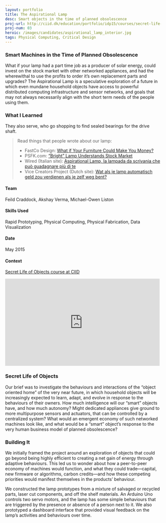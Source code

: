 ```yaml
---
layout: portfolio
title: The Aspirational Lamp
desc: Smart objects in the time of planned obsolescence
proj-url: http://ciid.dk/education/portfolio/idp15/courses/secret-life-of-objects/projects/the-aspirational-lamp/
proj-num: 03
heroic: /images/candidates/aspirational_lamp_interior.jpg
tags: Physical Computing, Critical Design
---
```


### Smart Machines in the Time of Planned Obsolescence

What if your lamp had a part time job as a producer of solar energy, could invest on the stock market with other networked appliances, and had the wherewithal to use the profits to order it’s own replacement parts and upgrades? The Aspirational Lamp is a speculative exploration of a future in which even mundane household objects have access to powerful distributed computing infrastructure and sensor networks, and goals that may not always necessarily align with the short term needs of the people using them.

### What I Learned
They also serve, who go shopping to find sealed bearings for the drive shaft.

> Read things that people wrote about our lamp:
>
> * FastCo Design: [What if Your Furniture Could Make You Money?](http://www.fastcodesign.com/3047488/what-if-your-furniture-could-make-you-money)
> * PSFK.com: [“Bright” Lamp Understands Stock Market](http://www.psfk.com/2015/06/invest-in-stock-market-stocks-aspirational-lamp-copenhagen-institute-of-interaction-design.html)
> * Wired (Italian site): [Aspirational Lamp, la lampada da scrivania che può guadagnare più di te](http://www.wired.it/tv/aspirational-lamp-lampada-scrivania-puo-guadagnare/)
> * Vice Creators Project (Dutch site): [Wat als je lamp automatisch geld zou verdienen als je zelf weg bent?](http://thecreatorsproject.vice.com/nl/blog/deze-lamp-investeert-zonne-energie-in-de-aandelenmarkt-om-geld-voor-je-te-verdienen)

#### Team
Feild Craddock, Akshay Verma, Michael-Owen Liston

#### Skills Used
Rapid Prototyping, Physical Computing, Physical Fabrication, Data Visualization

#### Date
May 2015

#### Context
[Secret Life of Objects course at CIID](http://ciid.dk/education/portfolio/idp15/courses/secret-life-of-objects/projects/the-aspirational-lamp/)

<iframe src="https://player.vimeo.com/video/130375657?byline=0&portrait=0" width="500" height="281" frameborder="0" webkitallowfullscreen mozallowfullscreen allowfullscreen></iframe>

### Secret Life of Objects

Our brief was to investigate the behaviours and interactions of the “object oriented home” of the very near future, in which household objects will be increasingly expected to learn, adapt, and evolve in response to the behaviours of their owners. How much intelligence will our “smart” objects have, and how much autonomy? Might dedicated appliances give ground to more multipurpose sensors and actuators, that can be controlled by a centralized system? What would an emergent economy of such networked machines look like, and what would be a “smart” object’s response to the very human business model of planned obsolescence?

### Building It

We initially framed the project around an exploration of objects that could go beyond being highly efficient to creating a net gain of energy through adaptive behaviours. This led us to wonder about how a peer-to-peer economy of machines would function, and what they could trade—capital, new firmware or algorithms, carbon credits—and how these competing priorities would manifest themselves in the products’ behaviour.

We constructed the lamp prototypes from a mixture of salvaged or recycled parts, laser cut components, and off the shelf materials. An Arduino Uno controls two servo motors, and the lamp has some simple behaviours that are triggered by the presence or absence of a person next to it. We also prototyped a dashboard interface that provided visual feedback on the lamp’s activities and behaviours over time.